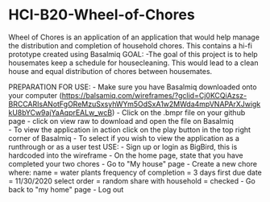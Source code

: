# HCI-B20-Wheel-of-Chores
Wheel of Chores is an application of an application that would help manage the distribution and completion of household chores. This contains a hi-fi prototype created using Basalmiq
GOAL: 
	-The goal of this project is to help housemates keep a schedule for housecleaning. This would lead to a clean house and equal distribution of chores between housemates. 

PREPARATION FOR USE:
	- Make sure you have Basalmiq downloaded onto your computer (https://balsamiq.com/wireframes/?gclid=Cj0KCQiAzsz-BRCCARIsANotFgOReMzuSxsyhWYm5OdSxA1w2MWda4mpVNAPArXJwigkkU8bYCw9ajYaAqprEALw_wcB)
	- Click on the .bmpr file on your github page
	- click on view raw to download and open the file on Basalmiq	
	- To view the application in action click on the play button in the top right corner of Basalmiq
	- To select if you wish to view the application as a runthrough or as a user test
USE:
	- Sign up or login as BigBird, this is hardcoded into the wireframe
	- On the home page, state that you have completed your two chores
	- Go to "My house" page
	- Create a new chore where:
		 name = water plants
		 frequency of completion = 3 days
		 first due date = 11/30/2020
		 select order = random
		 share with household = checked
	- Go back to "my home" page
	- Log out 

		
	

	
